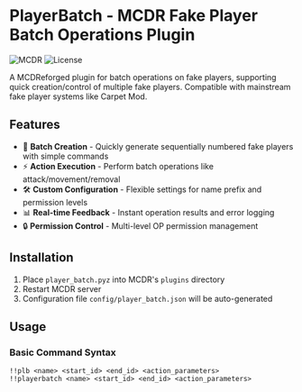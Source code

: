 # PlayerBatch - MCDR Fake Player Batch Operations Plugin

![MCDR](https://img.shields.io/badge/MCDR-2.1.0%2B-blue)
![License](https://img.shields.io/badge/License-MIT-green)

A MCDReforged plugin for batch operations on fake players, supporting quick creation/control of multiple fake players. Compatible with mainstream fake player systems like Carpet Mod.

## Features

- 🚀 **Batch Creation** - Quickly generate sequentially numbered fake players with simple commands
- ⚡ **Action Execution** - Perform batch operations like attack/movement/removal
- 🛠️ **Custom Configuration** - Flexible settings for name prefix and permission levels
- 📊 **Real-time Feedback** - Instant operation results and error logging
- 🔒 **Permission Control** - Multi-level OP permission management

## Installation

1. Place `player_batch.pyz` into MCDR's `plugins` directory
2. Restart MCDR server
3. Configuration file `config/player_batch.json` will be auto-generated

## Usage

### Basic Command Syntax
```text
!!plb <name> <start_id> <end_id> <action_parameters>
!!playerbatch <name> <start_id> <end_id> <action_parameters>
